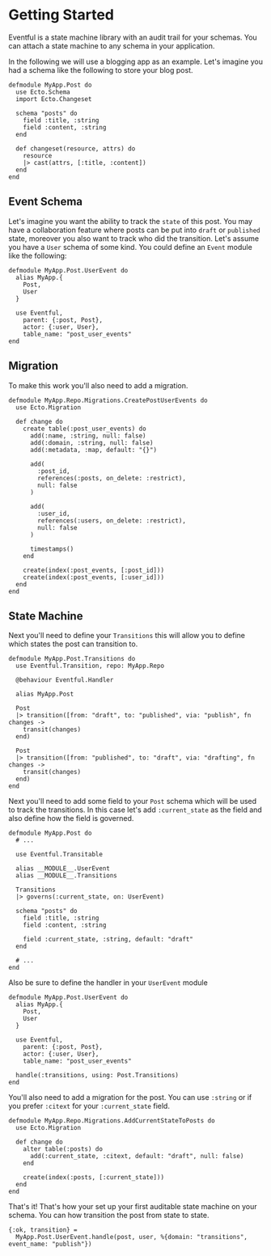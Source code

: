 # Getting Started

Eventful is a state machine library with an audit trail for your schemas. You can attach a state machine to any schema in your application.

In the following we will use a blogging app as an example. Let's imagine you had a schema like the following to store your blog post.

```
defmodule MyApp.Post do
  use Ecto.Schema
  import Ecto.Changeset

  schema "posts" do
    field :title, :string
    field :content, :string
  end

  def changeset(resource, attrs) do
    resource
    |> cast(attrs, [:title, :content])
  end
end
```

## Event Schema

Let's imagine you want the ability to track the `state` of this post. You may have a collaboration feature where posts can be put into `draft` or `published` state, moreover you also want to track who did the transition. Let's assume you have a `User` schema of some kind. You could define an `Event` module like the following:

```
defmodule MyApp.Post.UserEvent do
  alias MyApp.{
    Post,
    User
  }

  use Eventful,
    parent: {:post, Post},
    actor: {:user, User},
    table_name: "post_user_events"
end
```

## Migration

To make this work you'll also need to add a migration.

```
defmodule MyApp.Repo.Migrations.CreatePostUserEvents do
  use Ecto.Migration

  def change do
    create table(:post_user_events) do
      add(:name, :string, null: false)
      add(:domain, :string, null: false)
      add(:metadata, :map, default: "{}")

      add(
        :post_id,
        references(:posts, on_delete: :restrict),
        null: false
      )

      add(
        :user_id,
        references(:users, on_delete: :restrict),
        null: false
      )

      timestamps()
    end

    create(index(:post_events, [:post_id]))
    create(index(:post_events, [:user_id]))
  end
end
```

## State Machine
Next you'll need to define your `Transitions` this will allow you to define which states the post can transition to.

```
defmodule MyApp.Post.Transitions do
  use Eventful.Transition, repo: MyApp.Repo
  
  @behaviour Eventful.Handler
  
  alias MyApp.Post
  
  Post
  |> transition([from: "draft", to: "published", via: "publish", fn changes ->
    transit(changes)
  end)
  
  Post
  |> transition([from: "published", to: "draft", via: "drafting", fn changes ->
    transit(changes)
  end)
end
```

Next you'll need to add some field to your `Post` schema which will be used to track the transitions. In this case let's add `:current_state` as the field and also define how the field is governed.

```
defmodule MyApp.Post do
  # ...
  
  use Eventful.Transitable
  
  alias __MODULE__.UserEvent
  alias __MODULE__.Transitions
  
  Transitions
  |> governs(:current_state, on: UserEvent)

  schema "posts" do
    field :title, :string
    field :content, :string
    
    field :current_state, :string, default: "draft"
  end

  # ...
end
```

Also be sure to define the handler in your `UserEvent` module

```
defmodule MyApp.Post.UserEvent do
  alias MyApp.{
    Post,
    User
  }

  use Eventful,
    parent: {:post, Post},
    actor: {:user, User},
    table_name: "post_user_events"
    
  handle(:transitions, using: Post.Transitions)
end
```

You'll also need to add a migration for the post. You can use `:string` or if you prefer `:citext` for your `:current_state` field.

```
defmodule MyApp.Repo.Migrations.AddCurrentStateToPosts do
  use Ecto.Migration

  def change do
    alter table(:posts) do
      add(:current_state, :citext, default: "draft", null: false)
    end
    
    create(index(:posts, [:current_state]))
  end
end
```

That's it! That's how your set up your first auditable state machine on your schema. You can how transition the post from state to state.

```
{:ok, transition} =
  MyApp.Post.UserEvent.handle(post, user, %{domain: "transitions", event_name: "publish"})
```
